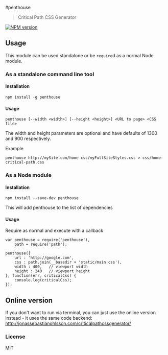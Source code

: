 #penthouse
> Critical Path CSS Generator

[![NPM version](https://badge.fury.io/js/penthouse.svg)](http://badge.fury.io/js/penthouse)


## Usage

This module can be used standalone or be `require`d as a normal Node module.

### As a standalone command line tool

#### Installation

    npm install -g penthouse

#### Usage

	penthouse [--width <width>] [--height <height>] <URL to page> <CSS file>

The width and height parameters are optional and have defaults of 1300 and 900 respectively.
	
Example

	penthouse http://mySite.com/home css/myFullSiteStyles.css > css/home-critical-path.css

### As a Node module

#### Installation

    npm install --save-dev penthouse

This will add penthouse to the list of dependencies

#### Usage

Require as normal and execute with a callback

    var penthouse = require('penthouse'),
        path = require('path');

    penthouse({
        url : 'http://google.com',
        css : path.join(__basedir + 'static/main.css'),
        width : 400,   // viewport width
        height : 240   // viewport height
    }, function(err, criticalCss) {
        console.log(criticalCss);
    });

## Online version
If you don't want to run via terminal, you can just use the online version instead - it uses the same code backend:
http://jonassebastianohlsson.com/criticalpathcssgenerator/

### License
MIT